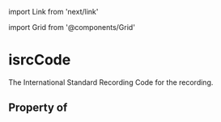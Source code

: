 import Link from 'next/link'
  
import Grid from '@components/Grid'

# isrcCode

The International Standard Recording Code for the recording.

## Property of



